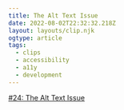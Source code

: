 ```yaml
---
title: The Alt Text Issue
date: 2022-08-02T22:32:32.218Z
layout: layouts/clip.njk
ogtype: article
tags:
  - clips
  - accessibility
  - a11y
  - development
---
```

[#24: The Alt Text Issue](https://accessiblesocial.substack.com/p/june-28-2022)